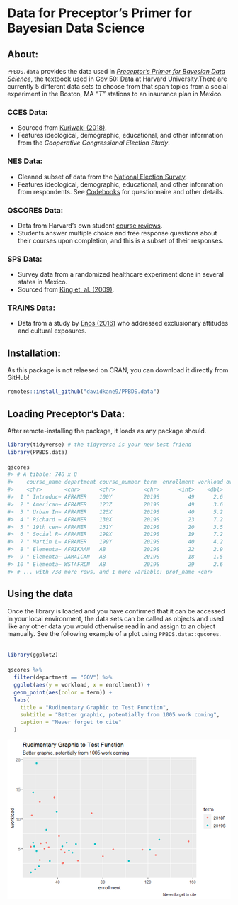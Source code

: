 
<!-- README is generated from README.Rmd, edit ONLY that file if needed-->

# Data for Preceptor’s Primer for Bayesian Data Science

## About:

`PPBDS.data` provides the data used in *[Preceptor’s Primer for Bayesian
Data Science](https://davidkane9.github.io/PPBDS/)*, the textbook used
in [Gov 50:
Data](https://www.davidkane.info/files/gov_50_fall_2020.html) at Harvard
University.There are currently 5 different data sets to choose from that
span topics from a social experiment in the Boston, MA *“T”* stations to
an insurance plan in Mexico.

<!-- unsure if badges are available for use yet here -->

### CCES Data:

  - Sourced from [Kuriwaki (2018)](https://doi.org/10.7910/DVN/II2DB6).
  - Features ideological, demographic, educational, and other
    information from the *Cooperative Congressional Election Study*.

### NES Data:

  - Cleaned subset of data from the [National Election
    Survey](https://electionstudies.org/data-center/anes-time-series-cumulative-data-file/).
  - Features ideological, demographic, educational, and other
    information from respondents. See
    [Codebooks](https://electionstudies.org/data-center/anes-time-series-cumulative-data-file/)
    for questionnaire and other details.

### QSCORES Data:

  - Data from Harvard’s own student [course
    reviews](https://q.fas.harvard.edu/).
  - Students answer multiple choice and free response questions about
    their courses upon completion, and this is a subset of their
    responses.

### SPS Data:

  - Survey data from a randomized healthcare experiment done in several
    states in Mexico.
  - Sourced from [King et.
    al. (2009)](https://gking.harvard.edu/files/gking/files/pubpolforpoor.pdf).

### TRAINS Data:

  - Data from a study by [Enos
    (2016)](https://scholar.harvard.edu/files/renos/files/enostrains.pdf)
    who addressed exclusionary attitudes and cultural exposures.

## Installation:

As this package is not relaesed on CRAN, you can download it directly
from GitHub\!

``` r
remotes::install_github("davidkane9/PPBDS.data")
```

## Loading Preceptor’s Data:

After remote-installing the package, it loads as any package should.

``` r
library(tidyverse) # the tidyverse is your new best friend
library(PPBDS.data)

qscores
#> # A tibble: 748 x 8
#>    course_name department course_number term  enrollment workload overall
#>    <chr>       <chr>      <chr>         <chr>      <int>    <dbl>   <dbl>
#>  1 " Introduc~ AFRAMER    100Y          2019S         49      2.6     4.2
#>  2 " American~ AFRAMER    123Z          2019S         49      3.6     4.4
#>  3 " Urban In~ AFRAMER    125X          2019S         40      5.2     4.5
#>  4 " Richard ~ AFRAMER    130X          2019S         23      7.2     4.4
#>  5 " 19th cen~ AFRAMER    131Y          2019S         20      3.5     4.9
#>  6 " Social R~ AFRAMER    199X          2019S         19      7.2     4.8
#>  7 " Martin L~ AFRAMER    199Y          2019S         40      4.2     4.7
#>  8 " Elementa~ AFRIKAAN   AB            2019S         22      2.9     4.9
#>  9 " Elementa~ JAMAICAN   AB            2019S         18      1.5     4.9
#> 10 " Elementa~ WSTAFRCN   AB            2019S         29      2.6     4  
#> # ... with 738 more rows, and 1 more variable: prof_name <chr>
```

## Using the data

Once the library is loaded and you have confirmed that it can be
accessed in your local environment, the data sets can be called as
objects and used like any other data you would otherwise read in and
assign to an object manually. See the following example of a plot using
`PPBDS.data::qscores`.

``` r

library(ggplot2)

qscores %>%
  filter(department == "GOV") %>%
  ggplot(aes(y = workload, x = enrollment)) + 
  geom_point(aes(color = term)) + 
  labs(
    title = "Rudimentary Graphic to Test Function",
    subtitle = "Better graphic, potentially from 1005 work coming",
    caption = "Never forget to cite"
  )
```

<img src= "man/figures/README-quick.plot-1.png" align="center" width="600">
